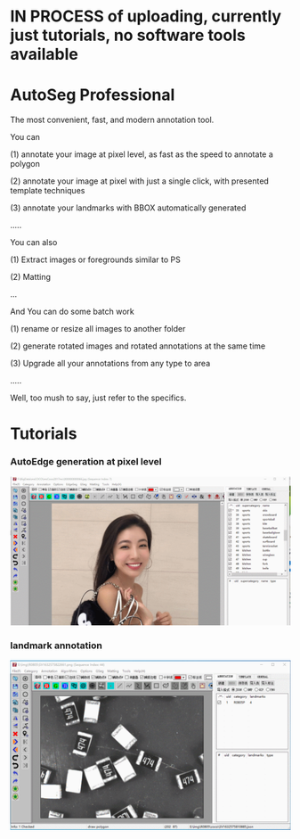 # IN PROCESS of uploading, currently just tutorials, no software tools available



# AutoSeg Professional

The most convenient, fast, and modern annotation tool.

You can 

(1) annotate your image at pixel level, as fast as the speed to annotate a polygon

(2) annotate your image at pixel with just a single click, with presented template techniques

(3) annotate your landmarks with BBOX automatically generated

.....

You can also

(1) Extract images or foregrounds similar to PS

(2) Matting 

...

And You can do some batch work

(1) rename or resize all images to another folder

(2) generate rotated images and rotated annotations at the same time

(3) Upgrade all your annotations from any type to area

.....

Well, too mush to say, just refer to the specifics.



# Tutorials



### AutoEdge generation at pixel level



![](./tutorial_AutoEdge_AutoSeg/auto_edge_adjustments_at_pixel_level.gif)



### landmark annotation





![](./tutorial_Landmark/311_final_landmark_annotation_process.gif)





